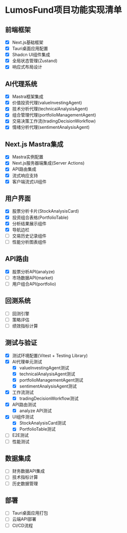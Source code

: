 # LumosFund项目功能实现清单

## 前端框架
- [x] Next.js基础框架
- [x] Tauri桌面应用配置
- [x] Shadcn UI组件集成
- [x] 全局状态管理(Zustand)
- [x] 响应式布局设计

## AI代理系统
- [x] Mastra框架集成
- [x] 价值投资代理(valueInvestingAgent)
- [x] 技术分析代理(technicalAnalysisAgent)
- [x] 组合管理代理(portfolioManagementAgent)
- [x] 交易决策工作流(tradingDecisionWorkflow)
- [x] 情绪分析代理(sentimentAnalysisAgent)

## Next.js Mastra集成
- [x] Mastra实例配置
- [x] Next.js服务器端集成(Server Actions)
- [x] API路由集成
- [x] 流式响应支持
- [x] 客户端流式UI组件

## 用户界面
- [x] 股票分析卡片(StockAnalysisCard)
- [x] 投资组合表格(PortfolioTable)
- [x] 分析结果展示组件
- [x] 导航边栏
- [ ] 交易历史记录组件
- [ ] 性能分析图表组件

## API路由
- [x] 股票分析API(analyze)
- [ ] 市场数据API(market)
- [ ] 用户组合API(portfolio)

## 回测系统
- [ ] 回测引擎
- [ ] 策略评估
- [ ] 绩效指标计算

## 测试与验证
- [x] 测试环境配置(Vitest + Testing Library)
- [x] AI代理单元测试
  - [x] valueInvestingAgent测试
  - [x] technicalAnalysisAgent测试
  - [x] portfolioManagementAgent测试
  - [x] sentimentAnalysisAgent测试
- [x] 工作流测试
  - [x] tradingDecisionWorkflow测试
- [x] API路由测试
  - [x] analyze API测试
- [x] UI组件测试
  - [x] StockAnalysisCard测试
  - [x] PortfolioTable测试
- [ ] E2E测试
- [ ] 性能测试

## 数据集成
- [ ] 财务数据API集成
- [ ] 技术指标计算
- [ ] 历史数据管理

## 部署
- [ ] Tauri桌面应用打包
- [ ] 云端API部署
- [ ] CI/CD流程 